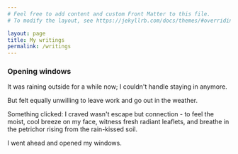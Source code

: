 ```yaml
---
# Feel free to add content and custom Front Matter to this file.
# To modify the layout, see https://jekyllrb.com/docs/themes/#overriding-theme-defaults

layout: page
title: My writings
permalink: /writings
---
```


### Opening windows

It was raining outside for a while now; I couldn't handle staying in anymore.<br>

But felt equally unwilling to leave work and go out in the weather.<br>

Something clicked: I craved wasn't escape but connection - to feel the moist, cool breeze on my face, witness fresh radiant leaflets, and breathe in the petrichor rising from the rain-kissed soil.<br>

I went ahead and opened my windows.<br>
